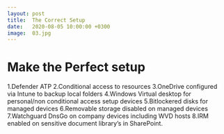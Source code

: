```yaml
---
layout: post
title:  The Correct Setup
date:   2020-08-05 10:00:00 +0300
image:  03.jpg
---
```


# Make the Perfect setup

1.Defender ATP
2.Conditional access to resources
3.OneDrive configured via Intune to backup local folders
4.Windows Virtual desktop for personal/non conditional access setup devices
5.Bitlockered disks for managed devices
6.Removable storage disabled on managed devices
7.Watchguard DnsGo on company devices including WVD hosts
8.IRM enabled on sensitive document library’s in SharePoint.
